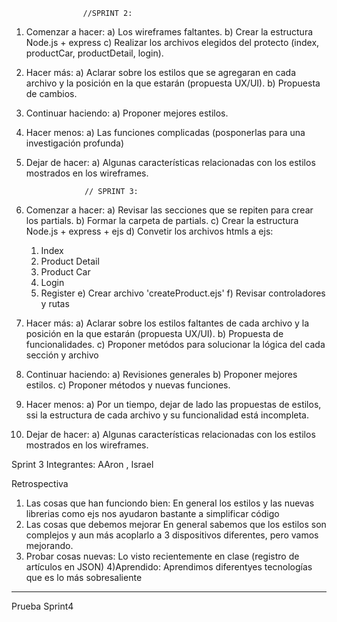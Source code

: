                     //SPRINT 2:
1. Comenzar a hacer:
a) Los wireframes faltantes.
b) Crear la estructura Node.js + express
c) Realizar los archivos elegidos del protecto (index, productCar, productDetail, login).

2. Hacer más:
a) Aclarar sobre los estilos que se agregaran en cada archivo y la posición en la que estarán (propuesta UX/UI).
b) Propuesta de cambios.

3. Continuar haciendo:
a) Proponer mejores estilos.

4. Hacer menos:
a) Las funciones complicadas (posponerlas para una investigación profunda)

5. Dejar de hacer:
a) Algunas características relacionadas con los estilos mostrados en los wireframes.


                    // SPRINT 3:
1. Comenzar a hacer:
a) Revisar las secciones que se repiten para crear los partials.
b) Formar la carpeta de partials.
c) Crear la estructura Node.js + express + ejs
d) Convetir los archivos htmls a ejs:
    1) Index
    2) Product Detail
    3) Product Car
    4) Login
    5) Register
e) Crear archivo 'createProduct.ejs'
f) Revisar controladores y rutas

2. Hacer más:
a) Aclarar sobre los estilos faltantes de cada archivo y la posición en la que estarán (propuesta UX/UI).
b) Propuesta de funcionalidades.
c) Proponer metódos para solucionar la lógica del cada sección y archivo

3. Continuar haciendo:
a) Revisiones generales
b) Proponer mejores estilos.
c) Proponer métodos y nuevas funciones.


4. Hacer menos:
a) Por un tiempo, dejar de lado las propuestas de estilos, ssi la estructura de cada archivo y su funcionalidad está incompleta.

5. Dejar de hacer:
a) Algunas características relacionadas con los estilos mostrados en los wireframes.

Sprint 3
Integrantes: AAron  , Israel

Retrospectiva

1) Las cosas que han funciondo bien:
    En general los estilos y las nuevas librerias como ejs nos ayudaron bastante a simplificar código
2) Las cosas que debemos mejorar
    En general sabemos que los estilos son complejos y aun más acoplarlo a 3 dispositivos diferentes, pero vamos mejorando.
3) Probar cosas nuevas:
    Lo visto recientemente en clase (registro de artículos en JSON)
4)Aprendido:
    Aprendimos diferentyes tecnologías que es lo más sobresaliente            

****************************************
Prueba Sprint4